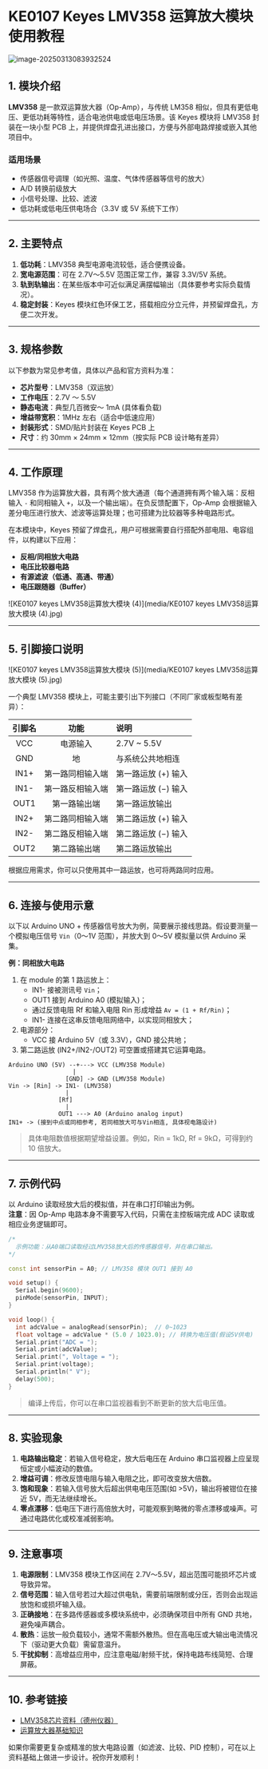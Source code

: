 # KE0107 Keyes LMV358 运算放大模块使用教程

![image-20250313083932524](media/image-20250313083932524.png)


## 1. 模块介绍

**LMV358** 是一款双运算放大器（Op-Amp），与传统 LM358 相似，但具有更低电压、更低功耗等特性，适合电池供电或低电压场景。该 Keyes 模块将 LMV358 封装在一块小型 PCB 上，并提供焊盘孔进出接口，方便与外部电路焊接或嵌入其他项目中。

### 适用场景
- 传感器信号调理（如光照、温度、气体传感器等信号的放大）  
- A/D 转换前级放大  
- 小信号处理、比较、滤波  
- 低功耗或低电压供电场合（3.3V 或 5V 系统下工作）  

---

## 2. 主要特点

1. **低功耗**：LMV358 典型电源电流较低，适合便携设备。  
2. **宽电源范围**：可在 2.7V～5.5V 范围正常工作，兼容 3.3V/5V 系统。  
3. **轨到轨输出**：在某些版本中可近似满足满摆幅输出（具体要参考实际负载情况）。  
4. **稳定封装**：Keyes 模块红色环保工艺，搭载相应分立元件，并预留焊盘孔，方便二次开发。

---

## 3. 规格参数

以下参数为常见参考值，具体以产品和官方资料为准：

- **芯片型号**：LMV358（双运放）  
- **工作电压**：2.7V ～ 5.5V  
- **静态电流**：典型几百微安～ 1mA (具体看负载)  
- **增益带宽积**：1MHz 左右（适合中低速应用）  
- **封装形式**：SMD/贴片封装在 Keyes PCB 上  
- **尺寸**：约 30mm × 24mm × 12mm（按实际 PCB 设计略有差异）  

---

## 4. 工作原理

LMV358 作为运算放大器，具有两个放大通道（每个通道拥有两个输入端：反相输入 `-` 和同相输入 `+`，以及一个输出端）。在负反馈配置下，Op-Amp 会根据输入差分电压进行放大、滤波等运算处理；也可搭建为比较器等多种电路形式。

在本模块中，Keyes 预留了焊盘孔，用户可根据需要自行搭配外部电阻、电容组件，以构建以下应用：  
- **反相/同相放大电路**  
- **电压比较器电路**  
- **有源滤波（低通、高通、带通）**  
- **电压跟随器（Buffer）**  

![KE0107 keyes LMV358运算放大模块 (4)](media/KE0107 keyes LMV358运算放大模块 (4).jpg)

---

## 5. 引脚接口说明

![KE0107 keyes LMV358运算放大模块 (5)](media/KE0107 keyes LMV358运算放大模块 (5).jpg)

一个典型 LMV358 模块上，可能主要引出下列接口（不同厂家或板型略有差异）：

| 引脚名   | 功能                  | 说明                           |
|:--------:|:--------------------:|:-------------------------------|
| VCC      | 电源输入              | 2.7V ~ 5.5V                    |
| GND      | 地                   | 与系统公共地相连               |
| IN1&#43;   | 第一路同相输入端       | 第一路运放 (+) 输入              |
| IN1&#45;   | 第一路反相输入端       | 第一路运放 (−) 输入              |
| OUT1     | 第一路输出端          | 第一路运放输出                  |
| IN2&#43;   | 第二路同相输入端       | 第二路运放 (+) 输入              |
| IN2&#45;   | 第二路反相输入端       | 第二路运放 (−) 输入              |
| OUT2     | 第二路输出端          | 第二路运放输出                  |

根据应用需求，你可以只使用其中一路运放，也可将两路同时应用。

---

## 6. 连接与使用示意

以下以 Arduino UNO + 传感器信号放大为例，简要展示接线思路。假设要测量一个模拟电压信号 `Vin`（0～1V 范围），并放大到 0～5V 模拟量以供 Arduino 采集。

**例：同相放大电路**  
1. 在 module 的第 1 路运放上：  
   - IN1&#45; 接被测讯号 `Vin`；  
   - OUT1 接到 Arduino A0 (模拟输入)；  
   - 通过反馈电阻 Rf 和输入电阻 Rin 形成增益 `Av = (1 + Rf/Rin)`；  
   - IN1&#45; 连接在这串反馈电阻网络中，以实现同相放大；  
2. 电源部分：  
   - VCC 接 Arduino 5V（或 3.3V），GND 接公共地；  
3. 第二路运放 (IN2&#43;/IN2&#45;/OUT2) 可空置或搭建其它运算电路。

```
Arduino UNO (5V) --+---> VCC (LMV358 Module)
                  |
                [GND] -> GND (LMV358 Module)
Vin -> [Rin] -> IN1- (LMV358)
                |               
              [Rf]
                | 
              OUT1 ---> A0 (Arduino analog input)
IN1+ -> (接到中点或同相参考, 若同相放大可与Vin相连, 具体视电路设计)
```

> 具体电阻数值根据期望增益设置。例如，Rin = 1kΩ, Rf = 9kΩ，可得到约 10 倍放大。

---

## 7. 示例代码

以 Arduino 读取经放大后的模拟值，并在串口打印输出为例。  
**注意**：因 Op-Amp 电路本身不需要写入代码，只需在主控板端完成 ADC 读取或相应业务逻辑即可。

```cpp
/*
  示例功能：从A0端口读取经过LMV358放大后的传感器信号，并在串口输出。
*/

const int sensorPin = A0; // LMV358 模块 OUT1 接到 A0

void setup() {
  Serial.begin(9600);
  pinMode(sensorPin, INPUT);
}

void loop() {
  int adcValue = analogRead(sensorPin);  // 0~1023
  float voltage = adcValue * (5.0 / 1023.0); // 转换为电压值(假设5V供电)
  Serial.print("ADC = ");
  Serial.print(adcValue);
  Serial.print(", Voltage = ");
  Serial.print(voltage);
  Serial.println(" V");
  delay(500);
}
```

> 编译上传后，你可以在串口监视器看到不断更新的放大后电压值。

---

## 8. 实验现象

1. **电路输出稳定**：若输入信号稳定，放大后电压在 Arduino 串口监视器上应呈现恒定或小幅波动的数值。  
2. **增益可调**：修改反馈电阻与输入电阻之比，即可改变放大倍数。  
3. **饱和现象**：若输入信号放大后超出供电电压范围(如 >5V)，输出将被钳位在接近 5V，而无法继续增长。  
4. **零点漂移**：低电压下进行高倍放大时，可能观察到略微的零点漂移或噪声。可通过电路优化或校准减弱影响。

---

## 9. 注意事项

1. **电源限制**：LMV358 模块工作区间在 2.7V～5.5V，超出范围可能损坏芯片或导致异常。  
2. **信号范围**：输入信号若过大超过供电轨，需要前端限制或分压，否则会出现运放饱和或损坏输入级。  
3. **正确接地**：在多路传感器或多模块系统中，必须确保项目中所有 GND 共地，避免噪声耦合。  
4. **散热**：运放一般负载较小，通常不需额外散热。但在高电压或大输出电流情况下（驱动更大负载）需留意温升。  
5. **干扰抑制**：高增益应用中，应注意电磁/射频干扰，保持电路布线简短、合理屏蔽。

---

## 10. 参考链接

- [LMV358芯片资料（德州仪器）](https://www.ti.com/product/LMV358)  
- [运算放大器基础知识](https://www.electronics-tutorials.ws/opamp/op-amp-basics.html)  

如果你需要更复杂或精准的放大电路设置（如滤波、比较、PID 控制），可在以上资料基础上做进一步设计。祝你开发顺利！

